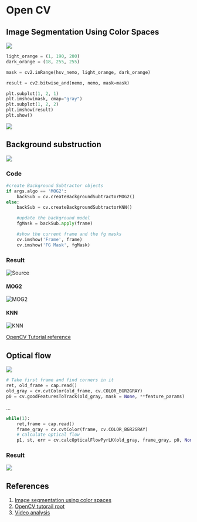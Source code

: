 # Open CV

## Image Segmentation Using Color Spaces

![](https://files.realpython.com/media/rgb_nemo.116314a879f5.png)

```python
light_orange = (1, 190, 200)
dark_orange = (18, 255, 255)
```
```python
mask = cv2.inRange(hsv_nemo, light_orange, dark_orange)
```
```python 
result = cv2.bitwise_and(nemo, nemo, mask=mask)

plt.subplot(1, 2, 1)
plt.imshow(mask, cmap="gray")
plt.subplot(1, 2, 2)
plt.imshow(result)
plt.show()
```

![](https://files.realpython.com/media/mask_and_orig.865119b98b08.png)




## Background substruction

![](https://docs.opencv.org/master/Background_Subtraction_Tutorial_Scheme.png)

### Code

```python
#create Background Subtractor objects
if args.algo == 'MOG2':
    backSub = cv.createBackgroundSubtractorMOG2()
else:
    backSub = cv.createBackgroundSubtractorKNN()
```
```python
    #update the background model
    fgMask = backSub.apply(frame)
```
```python
    #show the current frame and the fg masks
    cv.imshow('Frame', frame)
    cv.imshow('FG Mask', fgMask)
```

### Result

![Source](https://docs.opencv.org/master/Background_Subtraction_Tutorial_frame.jpg)

#### MOG2

![MOG2](https://docs.opencv.org/master/Background_Subtraction_Tutorial_result_MOG2.jpg)

#### KNN

![KNN](https://docs.opencv.org/master/Background_Subtraction_Tutorial_result_KNN.jpg)


[OpenCV Tutorial reference](https://docs.opencv.org/master/d1/dc5/tutorial_background_subtraction.html)

## Optical flow

![](https://docs.opencv.org/master/optical_flow_basic1.jpg)

```python
# Take first frame and find corners in it
ret, old_frame = cap.read()
old_gray = cv.cvtColor(old_frame, cv.COLOR_BGR2GRAY)
p0 = cv.goodFeaturesToTrack(old_gray, mask = None, **feature_params)
```
...

```python
while(1):
    ret,frame = cap.read()
    frame_gray = cv.cvtColor(frame, cv.COLOR_BGR2GRAY)
    # calculate optical flow
    p1, st, err = cv.calcOpticalFlowPyrLK(old_gray, frame_gray, p0, None, **lk_params)
```

### Result

![](https://docs.opencv.org/master/opticalflow_lk.jpg)


## References

1. [Image segmentation using color spaces](https://realpython.com/python-opencv-color-spaces/)
1. [OpenCV tutorail root](https://docs.opencv.org/master/d9/df8/tutorial_root.html)
1. [Video analysis](https://docs.opencv.org/master/da/dd0/tutorial_table_of_content_video.html)
